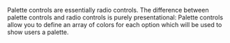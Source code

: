 
Palette controls are essentially radio controls. The difference between palette controls and radio controls is purely presentational: Palette controls allow you to define an array of colors for each option which will be used to show users a palette.
